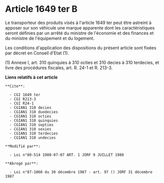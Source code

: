 # Article 1649 ter B

Le transporteur des produits visés à l'article 1649 ter peut être astreint à apposer sur son véhicule une marque apparente
dont les caractéristiques seront définies par un arrêté du ministre de l'économie et des finances et du ministre de
l'équipement et du logement.

Les conditions d'application des dispositions du présent article sont fixées par décret en Conseil d'Etat (1).

(1) Annexe I, art. 310 quinquies à 310 octies et 310 decies à 310 terdecies, et livre des procédures fiscales, art. R. 24-1
et R. 213-3.

**Liens relatifs à cet article**

	**Cite**:

	  - CGI 1649 ter
	  - CGI R213-3
	  - CGI R24-1
	  - CGIAN1 310 decies
	  - CGIAN1 310 duodecies
	  - CGIAN1 310 octies
	  - CGIAN1 310 quinquies
	  - CGIAN1 310 septies
	  - CGIAN1 310 sexies
	  - CGIAN1 310 terdecies
	  - CGIAN1 310 undecies

	**Modifié par**:

	  - Loi n°80-514 1980-07-07 ART. 1 JORF 9 JUILLET 1980

	**Abrogé par**:

	  - Loi n°87-1060 du 30 décembre 1987 - art. 97 () JORF 31 décembre 1987

